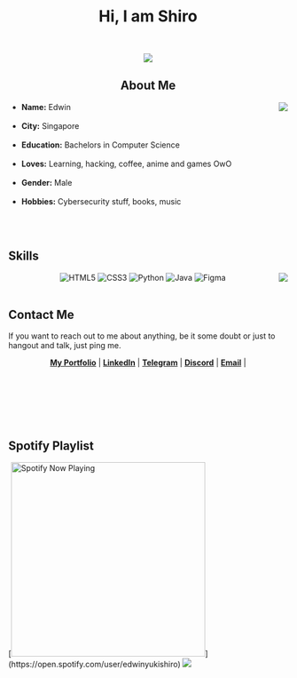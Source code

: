 <body>
<h1 align="center"> Hi, I am Shiro </h1>
<br>
<p align="center">
<img src="https://c4.wallpaperflare.com/wallpaper/49/456/854/anime-anime-girls-no-game-no-life-shiro-no-game-no-life-wallpaper-preview.jpg">
<br>
</p>

<div>
<h2 align="center"> About Me </h2>
<img src="https://static.wikia.nocookie.net/topstrongest/images/e/ee/Shiro_ngnl.jpg/revision/latest/scale-to-width-down/220?cb=20190616200602" align="right">
<ul>
<li>
<b>Name:</b> Edwin
</li>
<br>
<li>
<b>City:</b> Singapore
</li>
<br>
<li>
<b>Education:</b> Bachelors in Computer Science
</li>
<br>
<li>
<b>Loves:</b> Learning, hacking, coffee, anime and games OwO
</li>
<br>
<li>
<b>Gender:</b> Male
</li>
<br>
<li>
<b>Hobbies:</b> Cybersecurity stuff, books, music
</li>
<br>
<ul>
</div>

<br>

<div>
<h2 align="left">Skills</h2>
<p>
<img src="https://media1.tenor.com/images/3b119ebd70edf9ca09bdbc93098de2c5/tenor.gif?itemid=8030561" align="right">
</div>
<div>
<p align="center">
<img alt="HTML5" src="https://img.shields.io/badge/html5%20-%23E34F26.svg?&style=for-the-badge&logo=html5&logoColor=white"/>
<img alt="CSS3" src="https://img.shields.io/badge/css3%20-%231572B6.svg?&style=for-the-badge&logo=css3&logoColor=white"/>
<img alt="Python" src="https://img.shields.io/badge/python%20-%2314354C.svg?&style=for-the-badge&logo=python&logoColor=white"/>
<img alt="Java" src="https://img.shields.io/badge/java-%23ED8B00.svg?&style=for-the-badge&logo=java&logoColor=white"/>
<img alt="Figma" src="https://img.shields.io/badge/figma%20-%23F24E1E.svg?&style=for-the-badge&logo=figma&logoColor=white"/>
<br>
<br>

<h2>Contact Me</h2>
If you want to reach out to me about anything, be it some doubt or just to hangout and talk, just ping me.
</div>
<p align="center">
  <strong><a href="">My Portfolio</a></strong> |
  <strong><a href="">LinkedIn</a></strong> |
  <strong><a href="">Telegram</a></strong> |
  <strong><a href="">Discord</a></strong> |
  <strong><a href="">Email</a></strong> |
</p>
<br><br><br><br><br>

<h2>Spotify Playlist</h2>
[<img src="https:/blankshiro/api/spotify-playing" alt="Spotify Now Playing" width="350" />](https://open.spotify.com/user/edwinyukishiro)
<img src="https://c.wallhere.com/photos/2b/d4/1920x1080_px_No_Game_No_Life_Shiro_No_Game_No_Life-1188303.jpg!d">
</body>
